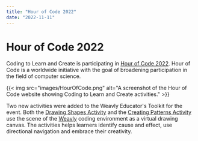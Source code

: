 ```yaml
---
title: "Hour of Code 2022"
date: "2022-11-11"
---
```


# Hour of Code 2022

Coding to Learn and Create is participating in
[Hour of Code 2022](https://hourofcode.com/ca/learn).
Hour of Code is a worldwide initiative with the goal of broadening participation in the field of computer science.

{{< img src="images/HourOfCode.png" alt="A screenshot of the Hour of Code website showing Coding to Learn and Create activities." >}}

Two new activities were added to the Weavly Educator's Toolkit for the event.
Both the
[Drawing Shapes Activity](https://weavly.org/learn/activities/drawing-shapes/) and the
[Creating Patterns Activity](https://weavly.org/learn/activities/creating-patterns/) use the scene of the
[Weavly](https://create.weavly.org/) coding environment as a virtual drawing canvas.
The activities helps learners identify cause and effect, use directional navigation and embrace their creativity.
